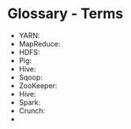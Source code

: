 # Glossary - Terms

- YARN:
- MapReduce:
- HDFS:
- Pig:
- Hive:
- Sqoop:
- ZooKeeper:
- Hive:
- Spark:
- Crunch:
- 
